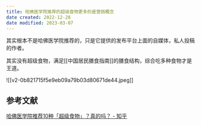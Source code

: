 ```yaml
---
title: 哈佛医学院推荐的超级食物更多的是营销概念
date created: 2022-12-28
date modified: 2023-03-07
---
```


其实根本不是哈佛医学院推荐的，只是它提供的发布平台上面的自媒体，私人投稿的作者。

其实没有超级食物，满足[[中国居民膳食指南]]的膳食结构，综合吃多种食物才是王道。

![[v2-0b821715f5e9eb09a79b03d80671de44.jpeg]]

## 参考文献

[哈佛医学院推荐10种「超级食物」？真的吗？ - 知乎](https://zhuanlan.zhihu.com/p/585393782)
